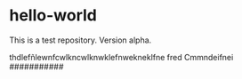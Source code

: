 # hello-world
This is a test repository. Version alpha.

thdlefñlewnfcwlkncwlknwklefnwekneklfne
fred
Cmmndeifnei
###########